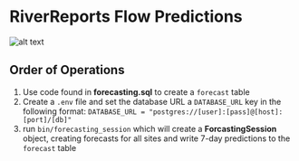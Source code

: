 # RiverReports Flow Predictions

![alt text](https://flyrods.weebly.com/uploads/2/9/0/8/2908219/8020826_orig.jpg)

## Order of Operations
1) Use code found in **forecasting.sql** to create a `forecast` table
2) Create a `.env` file and set the database URL a `DATABASE_URL` key in the following format: 
    `DATABASE_URL = "postgres://[user]:[pass]@[host]:[port]/[db]"`
3) run `bin/forecasting_session` which will create a **ForcastingSession** object, creating forecasts for all sites and write 7-day predictions to the `forecast` table
